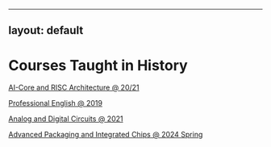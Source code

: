 
---
layout: default
---

# Courses Taught in History

[AI-Core and RISC Architecture @ 20/21](https://elearning.fudan.edu.cn/courses/26051)

[Professional English @ 2019](./course/peng.md)

[Analog and Digital Circuits @ 2021](./course/ckt21.md)

[Advanced Packaging and Integrated Chips @ 2024 Spring](./course/chiplet.md)
